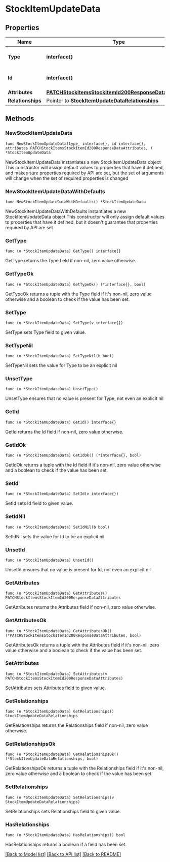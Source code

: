 # StockItemUpdateData

## Properties

Name | Type | Description | Notes
------------ | ------------- | ------------- | -------------
**Type** | **interface{}** | The resource&#39;s type | 
**Id** | **interface{}** | The resource&#39;s id | 
**Attributes** | [**PATCHStockItemsStockItemId200ResponseDataAttributes**](PATCHStockItemsStockItemId200ResponseDataAttributes.md) |  | 
**Relationships** | Pointer to [**StockItemUpdateDataRelationships**](StockItemUpdateDataRelationships.md) |  | [optional] 

## Methods

### NewStockItemUpdateData

`func NewStockItemUpdateData(type_ interface{}, id interface{}, attributes PATCHStockItemsStockItemId200ResponseDataAttributes, ) *StockItemUpdateData`

NewStockItemUpdateData instantiates a new StockItemUpdateData object
This constructor will assign default values to properties that have it defined,
and makes sure properties required by API are set, but the set of arguments
will change when the set of required properties is changed

### NewStockItemUpdateDataWithDefaults

`func NewStockItemUpdateDataWithDefaults() *StockItemUpdateData`

NewStockItemUpdateDataWithDefaults instantiates a new StockItemUpdateData object
This constructor will only assign default values to properties that have it defined,
but it doesn't guarantee that properties required by API are set

### GetType

`func (o *StockItemUpdateData) GetType() interface{}`

GetType returns the Type field if non-nil, zero value otherwise.

### GetTypeOk

`func (o *StockItemUpdateData) GetTypeOk() (*interface{}, bool)`

GetTypeOk returns a tuple with the Type field if it's non-nil, zero value otherwise
and a boolean to check if the value has been set.

### SetType

`func (o *StockItemUpdateData) SetType(v interface{})`

SetType sets Type field to given value.


### SetTypeNil

`func (o *StockItemUpdateData) SetTypeNil(b bool)`

 SetTypeNil sets the value for Type to be an explicit nil

### UnsetType
`func (o *StockItemUpdateData) UnsetType()`

UnsetType ensures that no value is present for Type, not even an explicit nil
### GetId

`func (o *StockItemUpdateData) GetId() interface{}`

GetId returns the Id field if non-nil, zero value otherwise.

### GetIdOk

`func (o *StockItemUpdateData) GetIdOk() (*interface{}, bool)`

GetIdOk returns a tuple with the Id field if it's non-nil, zero value otherwise
and a boolean to check if the value has been set.

### SetId

`func (o *StockItemUpdateData) SetId(v interface{})`

SetId sets Id field to given value.


### SetIdNil

`func (o *StockItemUpdateData) SetIdNil(b bool)`

 SetIdNil sets the value for Id to be an explicit nil

### UnsetId
`func (o *StockItemUpdateData) UnsetId()`

UnsetId ensures that no value is present for Id, not even an explicit nil
### GetAttributes

`func (o *StockItemUpdateData) GetAttributes() PATCHStockItemsStockItemId200ResponseDataAttributes`

GetAttributes returns the Attributes field if non-nil, zero value otherwise.

### GetAttributesOk

`func (o *StockItemUpdateData) GetAttributesOk() (*PATCHStockItemsStockItemId200ResponseDataAttributes, bool)`

GetAttributesOk returns a tuple with the Attributes field if it's non-nil, zero value otherwise
and a boolean to check if the value has been set.

### SetAttributes

`func (o *StockItemUpdateData) SetAttributes(v PATCHStockItemsStockItemId200ResponseDataAttributes)`

SetAttributes sets Attributes field to given value.


### GetRelationships

`func (o *StockItemUpdateData) GetRelationships() StockItemUpdateDataRelationships`

GetRelationships returns the Relationships field if non-nil, zero value otherwise.

### GetRelationshipsOk

`func (o *StockItemUpdateData) GetRelationshipsOk() (*StockItemUpdateDataRelationships, bool)`

GetRelationshipsOk returns a tuple with the Relationships field if it's non-nil, zero value otherwise
and a boolean to check if the value has been set.

### SetRelationships

`func (o *StockItemUpdateData) SetRelationships(v StockItemUpdateDataRelationships)`

SetRelationships sets Relationships field to given value.

### HasRelationships

`func (o *StockItemUpdateData) HasRelationships() bool`

HasRelationships returns a boolean if a field has been set.


[[Back to Model list]](../README.md#documentation-for-models) [[Back to API list]](../README.md#documentation-for-api-endpoints) [[Back to README]](../README.md)


